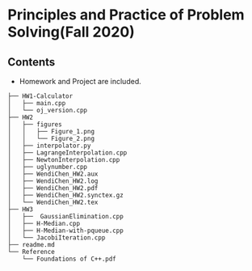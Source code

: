 # Principles and Practice of Problem Solving(Fall 2020)

## Contents

- Homework and Project are included.

```
├── HW1-Calculator
│   ├── main.cpp
│   └── oj_version.cpp
├── HW2
│   ├── figures
│   │   ├── Figure_1.png
│   │   └── Figure_2.png
│   ├── interpolator.py
│   ├── LagrangeInterpolation.cpp
│   ├── NewtonInterpolation.cpp
│   ├── uglynumber.cpp
│   ├── WendiChen_HW2.aux
│   ├── WendiChen_HW2.log
│   ├── WendiChen_HW2.pdf
│   ├── WendiChen_HW2.synctex.gz
│   └── WendiChen_HW2.tex
├── HW3
│   ├──  GaussianElimination.cpp
│   ├── H-Median.cpp
│   ├── H-Median-with-pqueue.cpp
│   └── JacobiIteration.cpp
├── readme.md
└── Reference
    └── Foundations of C++.pdf

```